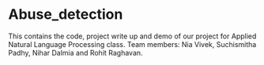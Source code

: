 # Abuse_detection
This contains the code, project write up and demo of our project for Applied Natural Language Processing class. Team members: Nia Vivek, Suchismitha Padhy, Nihar Dalmia and Rohit Raghavan.
